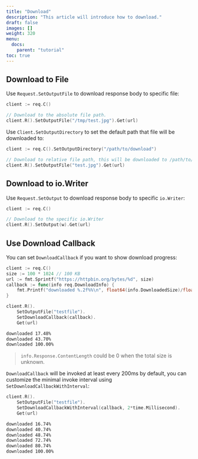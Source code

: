 ```yaml
---
title: "Download"
description: "This article will introduce how to download."
draft: false
images: []
weight: 320
menu:
  docs:
    parent: "tutorial"
toc: true
---
```


## Download to File

Use `Request.SetOutputFile` to download response body to specific file:

```go
client := req.C()

// Download to the absolute file path.
client.R().SetOutputFile("/tmp/test.jpg").Get(url)
```

Use `Client.SetOutputDirectory` to set the default path that file will be downloaded to:

```go
client := req.C().SetOutputDirectory("/path/to/download")

// Download to relative file path, this will be downloaded to /path/to/download/test.jpg
client.R().SetOutputFile("test.jpg").Get(url)
```

## Download to io.Writer

Use `Request.SetOutput` to download response body to specific `io.Writer`:

```go
client := req.C()

// Download to the specific io.Writer
client.R().SetOutput(w).Get(url)
```

## Use Download Callback

You can set `DownloadCallback` if you want to show download progress:

```go
client := req.C()
size := 100 * 1024 // 100 KB
url := fmt.Sprintf("https://httpbin.org/bytes/%d", size)
callback := func(info req.DownloadInfo) {
    fmt.Printf("downloaded %.2f%%\n", float64(info.DownloadedSize)/float64(info.Response.ContentLength)*100.0)
}

client.R().
    SetOutputFile("testfile").
    SetDownloadCallback(callback).
    Get(url)
```

```txt
downloaded 17.48%
downloaded 43.70%
downloaded 100.00%
```

> `info.Response.ContentLength` could be 0 when the total size is unknown.

`DownloadCallback` will be invoked at least every 200ms by default, you can customize the minimal invoke interval using `SetDownloadCallbackWithInterval`:

```go
client.R().
    SetOutputFile("testfile").
    SetDownloadCallbackWithInterval(callback, 2*time.Millisecond).
    Get(url)
```

```txt
downloaded 16.74%
downloaded 40.74%
downloaded 48.74%
downloaded 72.74%
downloaded 80.74%
downloaded 100.00%
```

